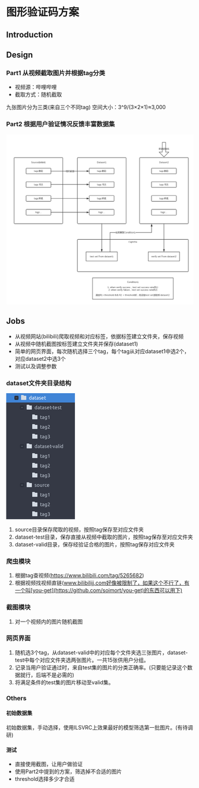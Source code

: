 # 图形验证码方案

## Introduction

## Design
### Part1 从视频截取图片并根据tag分类
- 视频源：哔哩哔哩
- 截取方式：随机截取

九张图片分为三类(来自三个不同tag)
空间大小：3^9/(3×2×1)≈3,000

### Part2 根据用户验证情况反馈丰富数据集

![](src/数据流图.png)

## Jobs
- 从视频网站(bilibili)爬取视频和对应标签，依据标签建立文件夹，保存视频
- 从视频中随机截图按标签建立文件夹并保存(dataset1)
- 简单的网页界面，每次随机选择三个tag，每个tag从对应dataset1中选2个，对应dataset2中选3个
- 测试以及调整参数

### dataset文件夹目录结构
![](src/directoryTree.png)
1. source目录保存爬取的视频，按照tag保存至对应文件夹
2. dataset-test目录，保存直接从视频中截取的图片，按照tag保存至对应文件夹
3. dataset-valid目录，保存经验证合格的图片，按照tag保存对应文件夹

### 爬虫模块
1. 根据tag查视频(https://www.bilibili.com/tag/5265682)
2. 根据视频找视频直链(www.bilibilijj.com好像被限制了，如果这个不行了，有一个叫[you-get](https://github.com/soimort/you-get)的东西可以用下)

### 截图模块
1. 对一个视频内的图片随机截图

### 网页界面
1. 随机选3个tag，从dataset-valid中的对应每个文件夹选三张图片，dataset-test中每个对应文件夹选两张图片。一共15张供用户分组。
2. 记录当用户验证通过时，来自test集的图片的分类正确率。(只要能记录这个数据就行，后端不是必需的)
3. 将满足条件的test集的图片移动至valid集。

### Others
#### 初始数据集
初始数据集，手动选择，使用ILSVRC上效果最好的模型筛选第一批图片。(有待调研)

#### 测试
- 直接使用截图，让用户做验证
- 使用Part2中提到的方案，筛选掉不合适的图片
- threshold选择多少才合适
